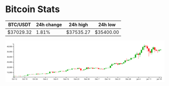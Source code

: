 # Bitcoin Stats

BTC/USDT|24h change|24h high|24h low|
|---|---|---|---|
|$37029.32|1.81%|$37535.27|$35400.00|

<img src="./chart.svg">
